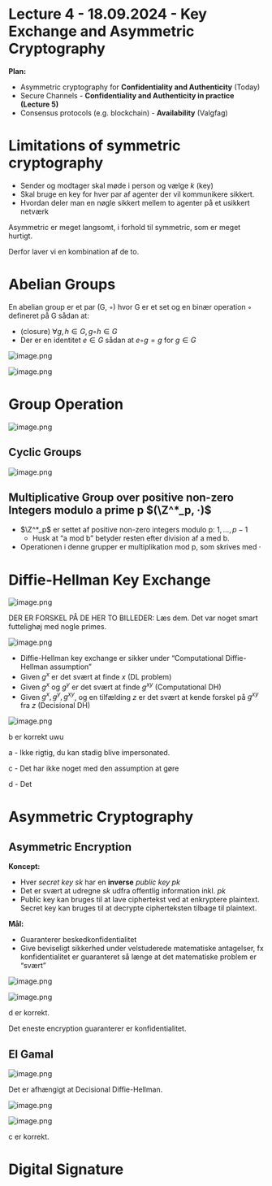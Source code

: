 # Lecture 4 - 18.09.2024 - Key Exchange and Asymmetric Cryptography

**Plan:**

- Asymmetric cryptography for **Confidentiality and Authenticity** (Today)
- Secure Channels - **Confidentiality and Authenticity in practice (Lecture 5)**
- Consensus protocols (e.g. blockchain) - **Availability** (Valgfag)

# Limitations of symmetric cryptography

- Sender og modtager skal møde i person og vælge *k* (key)
- Skal bruge en key for hver par af agenter der vil kommunikere sikkert.
- Hvordan deler man en nøgle sikkert mellem to agenter på et usikkert netværk

Asymmetric er meget langsomt, i forhold til symmetric, som er meget hurtigt.

Derfor laver vi en kombination af de to.

# Abelian Groups

En abelian group er et par (G, ◦) hvor G er et set og en binær operation ◦ defineret på G sådan at:

- (closure) $\forall g, h \in G, g◦h \in G$
- Der er en identitet $e\in G$  sådan at $e◦g=g$ for $g\in G$

![image.png](Lecture%204%20-%2018%2009%202024%20-%20Key%20Exchange%20and%20Asymmetr%2010557d12e9668001af17c53e70107450/image.png)

![image.png](Lecture%204%20-%2018%2009%202024%20-%20Key%20Exchange%20and%20Asymmetr%2010557d12e9668001af17c53e70107450/image%201.png)

# Group Operation

![image.png](Lecture%204%20-%2018%2009%202024%20-%20Key%20Exchange%20and%20Asymmetr%2010557d12e9668001af17c53e70107450/image%202.png)

## Cyclic Groups

![image.png](Lecture%204%20-%2018%2009%202024%20-%20Key%20Exchange%20and%20Asymmetr%2010557d12e9668001af17c53e70107450/image%203.png)

## Multiplicative Group over positive non-zero Integers modulo a prime p $(\Z^*_p, ·)$

- $\Z^*_p$ er settet af positive non-zero integers modulo p: ${1,...,p-1}$
    - Husk at “a mod b” betyder resten efter division af a med b.
- Operationen i denne grupper er multiplikation mod p, som skrives med ·

# Diffie-Hellman Key Exchange

![image.png](Lecture%204%20-%2018%2009%202024%20-%20Key%20Exchange%20and%20Asymmetr%2010557d12e9668001af17c53e70107450/image%204.png)

DER ER FORSKEL PÅ DE HER TO BILLEDER: Læs dem. Det var noget smart futtelighøj med nogle primes.

![image.png](Lecture%204%20-%2018%2009%202024%20-%20Key%20Exchange%20and%20Asymmetr%2010557d12e9668001af17c53e70107450/image%205.png)

- Diffie-Hellman key exchange er sikker under “Computational Diffie-Hellman assumption”
- Given $g^x$ er det svært at finde $x$ (DL problem)
- Given $g^x$ og $g^y$ er det svært at finde $g^{xy}$ (Computational DH)
- Given $g^x, g^y, g^{xy}$, og en tilfælding $z$ er det svært at kende forskel på $g^{xy}$ fra $z$ (Decisional DH)

![image.png](Lecture%204%20-%2018%2009%202024%20-%20Key%20Exchange%20and%20Asymmetr%2010557d12e9668001af17c53e70107450/image%206.png)

b er korrekt uwu

a - Ikke rigtig, du kan stadig blive impersonated.

c - Det har ikke noget med den assumption at gøre

d - Det

# Asymmetric Cryptography

## Asymmetric Encryption

**Koncept:**

- Hver *secret key $sk$* har en **inverse** *public key $pk$*
- Det er svært at udregne $sk$ udfra offentlig information inkl. $pk$
- Public key kan bruges til at lave ciphertekst ved at enkryptere plaintext. 
Secret key kan bruges til at decrypte cipherteksten tilbage til plaintext.

**Mål:**

- Guaranterer beskedkonfidentialitet
- Give beviseligt sikkerhed under velstuderede matematiske antagelser, fx konfidentialitet er guaranteret så længe at det matematiske problem er “svært”

![image.png](Lecture%204%20-%2018%2009%202024%20-%20Key%20Exchange%20and%20Asymmetr%2010557d12e9668001af17c53e70107450/image%207.png)

![image.png](Lecture%204%20-%2018%2009%202024%20-%20Key%20Exchange%20and%20Asymmetr%2010557d12e9668001af17c53e70107450/image%208.png)

d er korrekt. 

Det eneste encryption guaranterer er konfidentialitet.

## El Gamal

![image.png](Lecture%204%20-%2018%2009%202024%20-%20Key%20Exchange%20and%20Asymmetr%2010557d12e9668001af17c53e70107450/image%209.png)

Det er afhængigt at Decisional Diffie-Hellman.

![image.png](Lecture%204%20-%2018%2009%202024%20-%20Key%20Exchange%20and%20Asymmetr%2010557d12e9668001af17c53e70107450/image%2010.png)

![image.png](Lecture%204%20-%2018%2009%202024%20-%20Key%20Exchange%20and%20Asymmetr%2010557d12e9668001af17c53e70107450/image%2011.png)

c er korrekt.

# Digital Signature